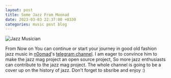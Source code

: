 ```yaml
---
layout: post
title: Some Jazz From Moonad
date: 2023-03-03 22:37:00 +0330
categories: music post blog
---
```

![Jazz Musician](https://upload.wikimedia.org/wikipedia/commons/0/0e/Louis_Armstrong_restored.jpg)


From Now on You can continue or start your journey in good old fashion jazz music in [n0omad](https://n0omad.github.io/)'s [telegram channel](https://t.me/sunnysidemag). I am eager to convince him to make the jazz mag project an open source project, So more jazz enthusiasts can contribute to the jazz mag project. The whole channel is going to be a cover up on the history of jazz. Don't forget to sbsribe and enjoy :) 

